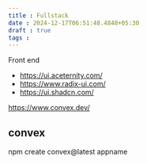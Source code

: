 ```yaml
---
title : Fullstack
date : 2024-12-17T06:51:48.4848+05:30
draft : true
tags : 
---
```



Front end
- https://ui.aceternity.com/
- https://www.radix-ui.com/
- https://ui.shadcn.com/



https://www.convex.dev/


## convex

npm create convex@latest appname

